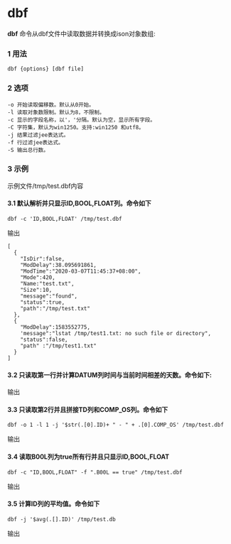 # dbf

**dbf** 命令从dbf文件中读取数据并转换成ison对象数组:

### 1 用法

    dbf {options} [dbf file]

### 2 选项
	-o 开始读取偏移数。默认从0开始。
	-l 读取对象数限制。默认为8，不限制。
	-c 显示的字段名称，以'，'分隔。默认为空，显示所有字段。
	-C 字符集，默认为win1250。支持:win1250 和utf8。
	-j 结果过滤jee表达式。
	-f 行过滤jee表达式。
	-S 输出总行数。

### 3 示例
示例文件/tmp/test.dbf内容




#### 3.1 默认解析并只显示ID,BOOL,FLOAT列。命令如下
	dbf -c 'ID,BOOL,FLOAT' /tmp/test.dbf
输出

	[
	  {
		"IsDir":false,
		"ModDelay":38.095691861,
		"ModTime":"2020-03-07T11:45:37+08:00",
		"Mode":420,
		"Name:"test.txt",
		"Size":10,
		"message":"found",
		"status":true,
		"path":"/tmp/test.txt"
	  },
	  {
		"ModDelay":1583552775,
		'message":"lstat /tmp/test1.txt: no such file or directory",
		"status":false,
		"path" :"/tmp/test1.txt"
	  }
	]
	
#### 3.2 只读取第一行并计算DATUM列时间与当前时间相差的天数。命令如下:

输出

#### 3.3 只读取第2行并且拼接TD列和COMP_OS列。命令如下
	dbf -o 1 -l 1 -j '$str(.[0].ID)+ " - " + .[0].COMP_OS' /tmp/test.dbf
输出

#### 3.4 读取B00L列为true所有行并且只显示ID,BOOL,FLOAT
	dbf -c "ID,BOOL,FLOAT" -f ".B00L == true" /tmp/test.dbf
输出
#### 3.5 计算ID列的平均值。命令如下
	dbf -j '$avg(.[].ID)' /tmp/test.db
输出